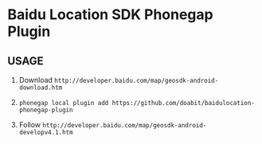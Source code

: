 # Baidu Location SDK  Phonegap Plugin

## USAGE

1. Download `http://developer.baidu.com/map/geosdk-android-download.htm`

2. `phonegap local plugin add https://github.com/doabit/baidulocation-phonegap-plugin`

3. Follow `http://developer.baidu.com/map/geosdk-android-developv4.1.htm`